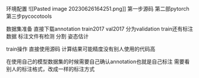 环境配置
![[Pasted image 20230626164251.png]]
第一步源码
第二部pytorch
第三步pycocotools

数据集准备
直接下载annotation train2017 val2017
分为validation train还有标注数据
标注文件有检测 分割 姿态估计

train操作
直接使用源码
计算结果可能精度没有别人使用的代码高

在使用自己的模型数据集的时候需要自己确认annotation也就是自己标注
需要看别人的标注格式，改成一样的标注方式
